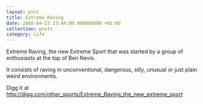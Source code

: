 ```yaml
---
layout: post
title: Extreme Raving
date: 2008-04-23 23:44:00.000000000 +01:00
collection: posts
category: Life
---
```


Extreme Raving, the new Extreme Sport that was started by a group of enthusiasts at the top of Ben Nevis.

It consists of raving in unconventional, dangerous, silly, unusual or just plain weird environments.

Digg it at http://digg.com/other_sports/Extreme_Raving_the_new_extreme_sport
